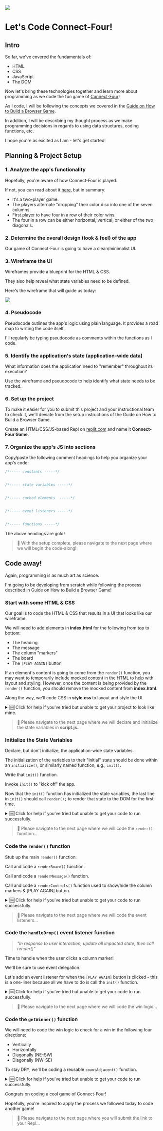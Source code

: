 <img src="https://i.imgur.com/B3jbImk.jpg">

# Let's Code Connect-Four!

## Intro

So far, we've covered the fundamentals of:

- HTML
- CSS
- JavaScript
- The DOM

Now let's bring these technologies together and learn more about programming as we code the fun game of [Connect-Four](https://en.wikipedia.org/wiki/Connect_Four)!

As I code, I will be following the concepts we covered in the [Guide on How to Build a Browser Game](https://gist.github.com/jim-clark/6f1919291f6007b2c0b2c93d925d6bac).

In addition, I will be describing my thought process as we make programming decisions in regards to using data structures, coding functions, etc.

I hope you're as excited as I am - let's get started!

## Planning & Project Setup

### 1. Analyze the app's functionality

Hopefully, you're aware of how Connect-Four is played.

If not, you can read about it [here](https://en.wikipedia.org/wiki/Connect_Four), but in summary:

- It's a two-player game.
- The players alternate "dropping" their color disc into one of the seven columns.
- First player to have four in a row of their color wins.
- The four in a row can be either horizontal, vertical, or either of the two diagonals.

### 2. Determine the overall design (look & feel) of the app
	
Our game of Connect-Four is going to have a clean/minimalist UI.

### 3. Wireframe the UI
 
Wireframes provide a blueprint for the HTML & CSS.

They also help reveal what state variables need to be defined.

Here's the wireframe that will guide us today:

<img src="https://i.imgur.com/suIQoiw.png">

### 4. Pseudocode

Pseudocode outlines the app's logic using plain language. It provides a road map to writing the code itself.
   
I'll regularly be typing pseudocode as comments within the functions as I code.

### 5. Identify the application's state (application-wide data)
	
What information does the application need to "remember" throughout its execution?

Use the wireframe and pseudocode to help identify what state needs to be tracked.

### 6. Set up the project

To make it easier for you to submit this project and your instructional team to check it, we'll deviate from the setup instructions of the Guide on How to Build a Browser Game.

Create an HTML/CSS/JS-based Repl on [replit.com](https://replit.com/~) and name it **Connect-Four Game**.

### 7. **Organize the app's JS into sections**

Copy/paste the following comment headings to help you organize your app's code:

```js
/*----- constants -----*/


/*----- state variables -----*/


/*----- cached elements  -----*/


/*----- event listeners -----*/


/*----- functions -----*/

```

The above headings are gold!

> 🚀 With the setup complete, please navigate to the next page where we will begin the code-along!

## Code away!

Again, programming is as much art as science.

I'm going to be developing from scratch while following the process described in Guide on How to Build a Browser Game!

### Start with some HTML & CSS

Our goal is to code the HTML & CSS that results in a UI that looks like our wireframe.

We will need to add elements in **index.html** for the following from top to bottom:

- The heading
- The message
- The column "markers"
- The board
- The `[PLAY AGAIN]` button

If an element's content is going to come from the `render()` function, you may want to temporarily include mocked content in the HTML to help with layout and styling. However, once the content is being provided by the `render()` function, you should remove the mocked content from **index.html**.

Along the way, we'll code CSS in **style.css** to layout and style the UI.
	
<details>
<summary>
 🆘 Click for help if you've tried but unable to get your project to look like mine.
</summary>

```html
<!-- index.html -->

<!DOCTYPE html>
<html>

<head>
  <meta charset="utf-8">
  <meta name="viewport" content="width=device-width">
  <title>replit</title>
  <link rel="preconnect" href="https://fonts.googleapis.com">
  <link rel="preconnect" href="https://fonts.gstatic.com" crossorigin>
  <link href="https://fonts.googleapis.com/css2?family=Open+Sans:wght@300&display=swap" rel="stylesheet">
  <link href="style.css" rel="stylesheet" type="text/css" />
  <script defer src="script.js"></script>
</head>

<body>
  <header>CONNECT FOUR</header>
  <h1>PURPLE's Turn</h1>
  <section id="markers">
    <div></div>
    <div></div>
    <div></div>
    <div></div>
    <div></div>
    <div></div>
    <div></div>
  </section>
  <section id="board">
    <div id="c0r5"></div>
    <div id="c1r5"></div>
    <div id="c2r5"></div>
    <div id="c3r5"></div>
    <div id="c4r5"></div>
    <div id="c5r5"></div>
    <div id="c6r5"></div>

    <div id="c0r4"></div>
    <div id="c1r4"></div>
    <div id="c2r4"></div>
    <div id="c3r4"></div>
    <div id="c4r4"></div>
    <div id="c5r4"></div>
    <div id="c6r4"></div>

    <div id="c0r3"></div>
    <div id="c1r3"></div>
    <div id="c2r3"></div>
    <div id="c3r3"></div>
    <div id="c4r3"></div>
    <div id="c5r3"></div>
    <div id="c6r3"></div>

    <div id="c0r2"></div>
    <div id="c1r2"></div>
    <div id="c2r2"></div>
    <div id="c3r2"></div>
    <div id="c4r2"></div>
    <div id="c5r2"></div>
    <div id="c6r2"></div>

    <div id="c0r1"></div>
    <div id="c1r1"></div>
    <div id="c2r1"></div>
    <div id="c3r1"></div>
    <div id="c4r1"></div>
    <div id="c5r1"></div>
    <div id="c6r1"></div>

    <div id="c0r0"></div>
    <div id="c1r0"></div>
    <div id="c2r0"></div>
    <div id="c3r0"></div>
    <div id="c4r0"></div>
    <div id="c5r0"></div>
    <div id="c6r0"></div>
  </section>
  <button>PLAY AGAIN</button>
</body>

</html>
```

```css
/* style.css */

* {
  box-sizing: border-box;
}

body {
  /* viewport units: vh (viewport height), vw, vmin (smallest between vh & vw) */
  height: 100vh;
  margin: 0;
  font-family: 'Open Sans', sans-serif;
  display: flex;
  flex-direction: column;
  justify-content: center;
  align-items: center;
}

header {
  font-size: 4vmin;
  color: darkgrey;
  letter-spacing: 1vmin;
}

h1 {
  color: grey;
  font-size: 3vmin;
}

#markers {
  display: grid;
  grid-template-columns: repeat(7, 10vmin);
  gap: 1vmin;
  margin-top: 1.5vmin;
}

#markers > div {
  height: 10vmin;
  border-width: 5vmin;
  border-style: solid;
  border-color: lightgrey transparent transparent;
  transform: scale(0.7);
}

#markers > div:hover {
  transform: scale(0.9);
  transition: transform 150ms ease-in;
  border-top-color: darkgrey;
}

#board {
  display: grid;
  grid-template-columns: repeat(7, 10vmin);
  grid-template-rows: repeat(6, 10vmin);
  gap: 1vmin;
  margin-top: -4vmin;
}

#board > div {
  border-radius: 50%;
  border: 0.1vmin solid grey;
}

button {
  margin-top: 4vmin;
  padding: 2vmin;
  font-size: 2vmin;
  border-radius: 4vmin;
  border: 0.1vmin solid grey;
  color: grey;
}

button:hover {
  color: white;
  background-color: darkgrey;
}
```

```js
/*----- constants -----*/


/*----- state variables -----*/


/*----- cached elements  -----*/


/*----- event listeners -----*/


/*----- functions -----*/


```

</details>

> 🚀 Please navigate to the next page where we will declare and initialize the state variables in **script.js**...

### Initialize the State Variables

Declare, but don't initialize, the application-wide state variables.

The initialization of the variables to their "initial" state should be done within an `initialize()`, or similarly named function, e.g., `init()`.
	
Write that `init()` function.
	
Invoke `init()` to "kick off" the app.

Now that the `init()` function has initialized the state variables, the last line in `init()` should call `render();` to render that state to the DOM for the first time.

<details>
<summary>
 🆘 Click for help if you've tried but unable to get your code to run successfully.
</summary>

```js
// script.js

/*----- constants -----*/


/*----- state variables -----*/
let board;  // array of 7 column arrays
let turn;  // 1 or -1
let winner;  // null = no winner; 1 or -1 = winner; 'T' = Tie

/*----- cached elements  -----*/


/*----- event listeners -----*/


/*----- functions -----*/
init();

// Initialize all state, then call render()
function init() {
  // To visualize the board's mapping to the DOM,
  // rotate the board array 90 degrees counter-clockwise
  board = [
    [0, 0, 0, 0, 0, 0],  // col 0
    [0, 0, 0, 0, 0, 0],  // col 1
    [0, 0, 0, 0, 0, 0],  // col 2
    [0, 0, 0, 0, 0, 0],  // col 3
    [0, 0, 0, 0, 0, 0],  // col 4
    [0, 0, 0, 0, 0, 0],  // col 5
    [0, 0, 0, 0, 0, 0],  // col 6
  ];
  turn = 1;
  winner = null;
  render();
}

function render() {
  
}

```

</details>

> 🚀 Please navigate to the next page where we will code the `render()` function...

### Code the `render()` function

Stub up the main `render()` function.
  
Call and code a `renderBoard()` function.

Call and code a `renderMessage()` function.

Call and code a `renderControls()` function used to show/hide the column markers & [PLAY AGAIN] button.

<details>
<summary>
 🆘 Click for help if you've tried but unable to get your code to run successfully.
</summary>

```js
// script.js

/*----- constants -----*/
const COLORS = {
  '0': 'white',
  '1': 'purple',
  '-1': 'orange',
};

/*----- state variables -----*/
let board;  // array of 7 column arrays
let turn;  // 1 or -1
let winner;  // null = no winner; 1 or -1 = winner; 'T' = Tie

/*----- cached elements  -----*/
const messageEl = document.querySelector('h1');
const playAgainBtn = document.querySelector('button');
const markerEls = document.querySelectorAll('#markers > div');

/*----- event listeners -----*/


/*----- functions -----*/
init();

// Initialize all state, then call render()
function init() {
  // To visualize the board's mapping to the DOM,
  // rotate the board array 90 degrees counter-clockwise
  board = [
    [0, 0, 0, 0, 0, 0],  // col 0
    [0, 0, 0, 0, 0, 0],  // col 1
    [0, 0, 0, 0, 0, 0],  // col 2
    [0, 0, 0, 0, 0, 0],  // col 3
    [0, 0, 0, 0, 0, 0],  // col 4
    [0, 0, 0, 0, 0, 0],  // col 5
    [0, 0, 0, 0, 0, 0],  // col 6
  ];
  turn = 1;
  winner = null;
  render();
}

// Visualize all state in the DOM
function render() {
  renderBoard();
  renderMessage();
  // Hide/show UI elements (controls)
  renderControls();
}

function renderBoard() {
  board.forEach(function(colArr, colIdx) {
    // Iterate over the cells in the cur column (colArr)
    colArr.forEach(function(cellVal, rowIdx) {
      const cellId = `c${colIdx}r${rowIdx}`;
      const cellEl = document.getElementById(cellId);
      cellEl.style.backgroundColor = COLORS[cellVal];
    });
  });
}

function renderMessage() {
  if (winner === 'T') {
    messageEl.innerText = "It's a Tie!!!";
  } else if (winner) {
    messageEl.innerHTML = `<span style="color: ${COLORS[winner]}">${COLORS[winner].toUpperCase()}</span> Wins!`;
  } else {
    // Game is in play
    messageEl.innerHTML = `<span style="color: ${COLORS[turn]}">${COLORS[turn].toUpperCase()}</span>'s Turn`;
  }
}

function renderControls() {
  // Ternary expression is the go to when you want 1 of 2 values returned
  // <conditional exp> ? <truthy exp> : <falsy exp>
  playAgainBtn.style.visibility = winner ? 'visible' : 'hidden';
  // Iterate over the marker elements to hide/show
  // according to the column being full (no 0's) or not
  markerEls.forEach(function(markerEl, colIdx) {
    const hideMarker = !board[colIdx].includes(0) || winner;
    markerEl.style.visibility = hideMarker ? 'hidden' : 'visible';
  });
}
```

</details>

> 🚀 Please navigate to the next page where we will code the event listeners...
	
### Code the `handleDrop()` event listener function

> _"In response to user interaction, update all impacted state, then call render()"_

Time to handle when the user clicks a column marker!

We'll be sure to use event delegation.
	
Let's add an event listener for when the `[PLAY AGAIN]` button is clicked - this is a one-liner because all we have to do is call the `init()` function.

<details>
<summary>
 🆘 Click for help if you've tried but unable to get your code to run successfully.
</summary>

```js
// script.js

/*----- constants -----*/
const COLORS = {
  '0': 'white',
  '1': 'purple',
  '-1': 'orange',
};

/*----- state variables -----*/
let board;  // array of 7 column arrays
let turn;  // 1 or -1
let winner;  // null = no winner; 1 or -1 = winner; 'T' = Tie

/*----- cached elements  -----*/
const messageEl = document.querySelector('h1');
const playAgainBtn = document.querySelector('button');
const markerEls = [...document.querySelectorAll('#markers > div')];

/*----- event listeners -----*/
document.getElementById('markers').addEventListener('click', handleDrop);

/*----- functions -----*/
init();

// Initialize all state, then call render()
function init() {
  // To visualize the board's mapping to the DOM,
  // rotate the board array 90 degrees counter-clockwise
  board = [
    [0, 0, 0, 0, 0, 0],  // col 0
    [0, 0, 0, 0, 0, 0],  // col 1
    [0, 0, 0, 0, 0, 0],  // col 2
    [0, 0, 0, 0, 0, 0],  // col 3
    [0, 0, 0, 0, 0, 0],  // col 4
    [0, 0, 0, 0, 0, 0],  // col 5
    [0, 0, 0, 0, 0, 0],  // col 6
  ];
  turn = 1;
  winner = null;
  render();
}

// In response to use interaction, update all impacted
// state, then call render();
function handleDrop(evt) {
  const colIdx = markerEls.indexOf(evt.target);
  // Guards...
  if (colIdx === -1) return;
  // Shortcut to the column array
  const colArr = board[colIdx];
  // Find the index of the first 0 in colArr
  const rowIdx = colArr.indexOf(0);
  // Update the board state with the cur player value (turn)
  colArr[rowIdx] = turn;
  // Switch player turn
  turn *= -1;
  // Check for winner
  winner = getWinner();
  render();
}

function getWinner() {

}


// Visualize all state in the DOM
function render() {
  renderBoard();
  renderMessage();
  // Hide/show UI elements (controls)
  renderControls();
}

function renderBoard() {
  board.forEach(function(colArr, colIdx) {
    // Iterate over the cells in the cur column (colArr)
    colArr.forEach(function(cellVal, rowIdx) {
      const cellId = `c${colIdx}r${rowIdx}`;
      const cellEl = document.getElementById(cellId);
      cellEl.style.backgroundColor = COLORS[cellVal];
    });
  });
}

function renderMessage() {
  if (winner === 'T') {
    messageEl.innerText = "It's a Tie!!!";
  } else if (winner) {
    messageEl.innerHTML = `<span style="color: ${COLORS[winner]}">${COLORS[winner].toUpperCase()}</span> Wins!`;
  } else {
    // Game is in play
    messageEl.innerHTML = `<span style="color: ${COLORS[turn]}">${COLORS[turn].toUpperCase()}</span>'s Turn`;
  }
}

function renderControls() {
  // Ternary expression is the go to when you want 1 of 2 values returned
  // <conditional exp> ? <truthy exp> : <falsy exp>
  playAgainBtn.style.visibility = winner ? 'visible' : 'hidden';
  // Iterate over the marker elements to hide/show
  // according to the column being full (no 0's) or not
  markerEls.forEach(function(markerEl, colIdx) {
    const hideMarker = !board[colIdx].includes(0) || winner;
    markerEl.style.visibility = hideMarker ? 'hidden' : 'visible';
  });
}
```

</details>

> 🚀 Please navigate to the next page where we will code the win logic...

### Code the `getWinner()` function

We will need to code the win logic to check for a win in the following four directions:

- Vertically
- Horizontally
- Diagonally (NE-SW)
- Diagonally (NW-SE)

To stay DRY, we'll be coding a reusable `countAdjacent()` function.

<details>
<summary>
 🆘 Click for help if you've tried but unable to get your code to run successfully.
</summary>

```js
// script.js

/*----- constants -----*/
const COLORS = {
  '0': 'white',
  '1': 'purple',
  '-1': 'orange',
};

/*----- state variables -----*/
let board;  // array of 7 column arrays
let turn;  // 1 or -1
let winner;  // null = no winner; 1 or -1 = winner; 'T' = Tie

/*----- cached elements  -----*/
const messageEl = document.querySelector('h1');
const playAgainBtn = document.querySelector('button');
const markerEls = [...document.querySelectorAll('#markers > div')];

/*----- event listeners -----*/
document.getElementById('markers').addEventListener('click', handleDrop);
playAgainBtn.addEventListener('click', init);

/*----- functions -----*/
init();

// Initialize all state, then call render()
function init() {
  // To visualize the board's mapping to the DOM,
  // rotate the board array 90 degrees counter-clockwise
  board = [
    [0, 0, 0, 0, 0, 0],  // col 0
    [0, 0, 0, 0, 0, 0],  // col 1
    [0, 0, 0, 0, 0, 0],  // col 2
    [0, 0, 0, 0, 0, 0],  // col 3
    [0, 0, 0, 0, 0, 0],  // col 4
    [0, 0, 0, 0, 0, 0],  // col 5
    [0, 0, 0, 0, 0, 0],  // col 6
  ];
  turn = 1;
  winner = null;
  render();
}

// In response to use interaction, update all impacted
// state, then call render();
function handleDrop(evt) {
  const colIdx = markerEls.indexOf(evt.target);
  // Guards...
  if (colIdx === -1) return;
  // Shortcut to the column array
  const colArr = board[colIdx];
  // Find the index of the first 0 in colArr
  const rowIdx = colArr.indexOf(0);
  // Update the board state with the cur player value (turn)
  colArr[rowIdx] = turn;
  // Switch player turn
  turn *= -1;
  // Check for winner
  winner = getWinner(colIdx, rowIdx);
  render();
}

// Check for winner in board state and
// return null if no winner, 1/-1 if a player has won, 'T' if tie
function getWinner(colIdx, rowIdx) {
  return checkVerticalWin(colIdx, rowIdx) ||
    checkHorizontalWin(colIdx, rowIdx) ||
    checkDiagonalWinNESW(colIdx, rowIdx) ||
    checkDiagonalWinNWSE(colIdx, rowIdx);
}

function checkDiagonalWinNWSE(colIdx, rowIdx) {
  const adjCountNW = countAdjacent(colIdx, rowIdx, -1, 1);
  const adjCountSE = countAdjacent(colIdx, rowIdx, 1, -1);
  return (adjCountNW + adjCountSE) >= 3 ? board[colIdx][rowIdx] : null;
}

function checkDiagonalWinNESW(colIdx, rowIdx) {
  const adjCountNE = countAdjacent(colIdx, rowIdx, 1, 1);
  const adjCountSW = countAdjacent(colIdx, rowIdx, -1, -1);
  return (adjCountNE + adjCountSW) >= 3 ? board[colIdx][rowIdx] : null;
}

function checkHorizontalWin(colIdx, rowIdx) {
  const adjCountLeft = countAdjacent(colIdx, rowIdx, -1, 0);
  const adjCountRight = countAdjacent(colIdx, rowIdx, 1, 0);
  return (adjCountLeft + adjCountRight) >= 3 ? board[colIdx][rowIdx] : null;
}

function checkVerticalWin(colIdx, rowIdx) {
  return countAdjacent(colIdx, rowIdx, 0, -1) === 3 ? board[colIdx][rowIdx] : null;
}

function countAdjacent(colIdx, rowIdx, colOffset, rowOffset) {
  // Shortcut variable to the player value
  const player = board[colIdx][rowIdx];
  // Track count of adjancent cells with the same player value
  let count = 0;
  // Initialize new coordinates
  colIdx += colOffset;
  rowIdx += rowOffset;
  while (
    // Ensure colIdx is within bounds of the board array
    board[colIdx] !== undefined &&
    board[colIdx][rowIdx] !== undefined &&
    board[colIdx][rowIdx] === player
  ) {
    count++;
    colIdx += colOffset;
    rowIdx += rowOffset;
  }
  return count;
}


// Visualize all state in the DOM
function render() {
  renderBoard();
  renderMessage();
  // Hide/show UI elements (controls)
  renderControls();
}

function renderBoard() {
  board.forEach(function(colArr, colIdx) {
    // Iterate over the cells in the cur column (colArr)
    colArr.forEach(function(cellVal, rowIdx) {
      const cellId = `c${colIdx}r${rowIdx}`;
      const cellEl = document.getElementById(cellId);
      cellEl.style.backgroundColor = COLORS[cellVal];
    });
  });
}

function renderMessage() {
  if (winner === 'T') {
    messageEl.innerText = "It's a Tie!!!";
  } else if (winner) {
    messageEl.innerHTML = `<span style="color: ${COLORS[winner]}">${COLORS[winner].toUpperCase()}</span> Wins!`;
  } else {
    // Game is in play
    messageEl.innerHTML = `<span style="color: ${COLORS[turn]}">${COLORS[turn].toUpperCase()}</span>'s Turn`;
  }
}

function renderControls() {
  // Ternary expression is the go to when you want 1 of 2 values returned
  // <conditional exp> ? <truthy exp> : <falsy exp>
  playAgainBtn.style.visibility = winner ? 'visible' : 'hidden';
  // Iterate over the marker elements to hide/show
  // according to the column being full (no 0's) or not
  markerEls.forEach(function(markerEl, colIdx) {
    const hideMarker = !board[colIdx].includes(0) || winner;
    markerEl.style.visibility = hideMarker ? 'hidden' : 'visible';
  });
}
```

</details>

Congrats on coding a cool game of Connect-Four!

Hopefully, you're inspired to apply the process we followed today to code another game!

> 🚀 Please navigate to the next page where you will submit the link to your Repl...